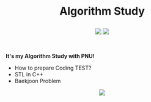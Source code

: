 # <p align="center">Algorithm Study</p>

<p align="center">
<img src="https://img.shields.io/badge/PYTHON-0696D7?style=for-the-badge&logo=Python&logoColor=black"> <img src="https://img.shields.io/badge/C++-E8E8E8?style=for-the-badge&logo=Cplusplus&logoColor=black">  
</p>
<br/>

__It's my Algorithm Study with PNU!__
- How to prepare Coding TEST?
- STL in C++
- Baekjoon Problem

<p align = "center">
<img src="http://mazassumnida.wtf/api/v2/generate_badge?boj=dmdlzm123">
  </p>
